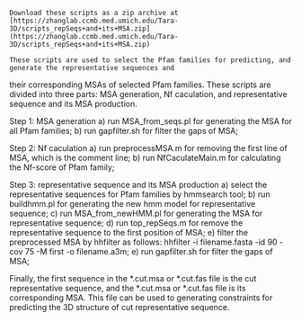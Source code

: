 	Download these scripts as a zip archive at [https://zhanglab.ccmb.med.umich.edu/Tara-3D/scripts_repSeqs+and+its+MSA.zip](https://zhanglab.ccmb.med.umich.edu/Tara-3D/scripts_repSeqs+and+its+MSA.zip)

	These scripts are used to select the Pfam families for predicting, and generate the representative sequences and 
their corresponding MSAs of selected Pfam families.  These scripts are divided into three parts: MSA generation, Nf caculation,
and representative sequence and its MSA production.

Step 1: MSA generation
	a) run MSA_from_seqs.pl for generating the MSA for all Pfam families;
	b) run gapfilter.sh for filter the gaps of MSA;

Step 2: Nf caculation
	a) run preprocessMSA.m for removing the first line of MSA, which is the comment line;
	b) run NfCaculateMain.m for calculating the Nf-score of Pfam family;
	
Step 3: representative sequence and its MSA production
	a) select the representative sequences for Pfam families by hmmsearch tool;
	b) run buildhmm.pl for generating the new hmm model for representative sequence;
	c) run MSA_from_newHMM.pl for generating the MSA for representative sequence;
	d) run top_repSeqs.m for remove the representative sequence to the first position of MSA;
	e) filter the preprocessed MSA by hhfilter as follows:
		hhfilter -i filename.fasta -id 90 -cov 75 -M first -o filename.a3m;
	e) run gapfilter.sh for filter the gaps of MSA;
	
Finally, the first sequence in the *.cut.msa or *.cut.fas file is the cut representative sequence, and the *.cut.msa or *.cut.fas 
file is its corresponding MSA. This file can be used to generating constraints for predicting the 3D structure of cut representative sequence. 

